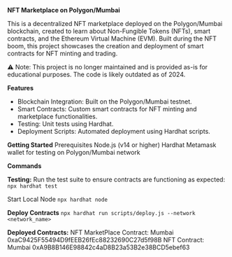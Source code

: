 **NFT Marketplace on Polygon/Mumbai**

This is a decentralized NFT marketplace deployed on the Polygon/Mumbai blockchain, created to learn about Non-Fungible Tokens (NFTs), smart contracts, and the Ethereum Virtual Machine (EVM). Built during the NFT boom, this project showcases the creation and deployment of smart contracts for NFT minting and trading.

⚠️ Note: This project is no longer maintained and is provided as-is for educational purposes. The code is likely outdated as of 2024.

**Features**
- Blockchain Integration: Built on the Polygon/Mumbai testnet.
- Smart Contracts: Custom smart contracts for NFT minting and marketplace functionalities.
- Testing: Unit tests using Hardhat.
- Deployment Scripts: Automated deployment using Hardhat scripts.

**Getting Started**
Prerequisites
Node.js (v14 or higher)
Hardhat
Metamask wallet for testing on Polygon/Mumbai network

**Commands**

**Testing:**
Run the test suite to ensure contracts are functioning as expected:
```npx hardhat test```

Start Local Node
```npx hardhat node```

**Deploy Contracts**
```npx hardhat run scripts/deploy.js --network <network_name>```

**Deployed Contracts:**
NFT MarketPlace Contract: Mumbai 0xaC9425F55494D9fEEB26fEc88232690C27d5f98B
NFT Contract: Mumbai 0xA9B8B146E98842c4aD8B23a53B2e38BCD5ebef63
